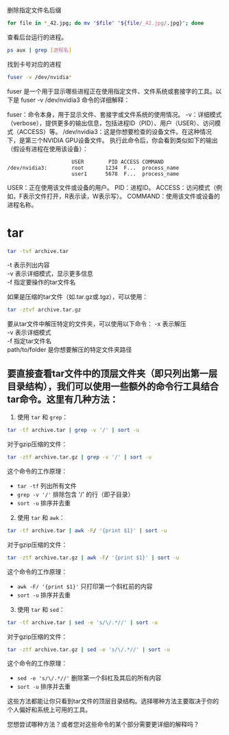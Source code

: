 删除指定文件名后缀
```bash
for file in *_42.jpg; do mv "$file" "${file/_42.jpg/.jpg}"; done
```
查看后台运行的进程。
```bash
ps aux | grep [进程名]
```
找到卡号对应的进程
```bash
fuser -v /dev/nvidia*
```

fuser 是一个用于显示哪些进程正在使用指定文件、文件系统或套接字的工具。以下是 fuser -v /dev/nvidia3 命令的详细解释：

fuser：命令本身，用于显示文件、套接字或文件系统的使用情况。
-v：详细模式（verbose），提供更多的输出信息，包括进程ID（PID）、用户（USER）、访问模式（ACCESS）等。
/dev/nvidia3：这是你想要检查的设备文件。在这种情况下，是第三个NVIDIA GPU设备文件。
执行此命令后，你会看到类似如下的输出（假设有进程在使用该设备）：
```
                     USER        PID ACCESS COMMAND
/dev/nvidia3:        root       1234  F...  process_name
                     user1      5678  F...  process_name
```

USER：正在使用该文件或设备的用户。
PID：进程ID。
ACCESS：访问模式（例如，F表示文件打开，R表示读，W表示写）。
COMMAND：使用该文件或设备的进程名称。

# tar

```bash
tar -tvf archive.tar
```
-t 表示列出内容  
-v 表示详细模式，显示更多信息  
-f 指定要操作的tar文件名  

如果是压缩的tar文件（如.tar.gz或.tgz），可以使用：
```bash
tar -ztvf archive.tar.gz
```

要从tar文件中解压特定的文件夹，可以使用以下命令：
-x 表示解压  
-v 表示详细模式  
-f 指定tar文件名  
path/to/folder 是你想要解压的特定文件夹路径  

## 要直接查看tar文件中的顶层文件夹（即只列出第一层目录结构），我们可以使用一些额外的命令行工具结合tar命令。这里有几种方法：

1. 使用 `tar` 和 `grep`：

```bash
tar -tf archive.tar | grep -v '/' | sort -u
```

对于gzip压缩的文件：

```bash
tar -ztf archive.tar.gz | grep -v '/' | sort -u
```

这个命令的工作原理：
- `tar -tf` 列出所有文件
- `grep -v '/'` 排除包含 '/' 的行（即子目录）
- `sort -u` 排序并去重

2. 使用 `tar` 和 `awk`：

```bash
tar -tf archive.tar | awk -F/ '{print $1}' | sort -u
```

对于gzip压缩的文件：

```bash
tar -ztf archive.tar.gz | awk -F/ '{print $1}' | sort -u
```

这个命令的工作原理：
- `awk -F/ '{print $1}'` 只打印第一个斜杠前的内容
- `sort -u` 排序并去重

3. 使用 `tar` 和 `sed`：

```bash
tar -tf archive.tar | sed -e 's/\/.*//' | sort -u
```

对于gzip压缩的文件：

```bash
tar -ztf archive.tar.gz | sed -e 's/\/.*//' | sort -u
```

这个命令的工作原理：
- `sed -e 's/\/.*//'` 删除第一个斜杠及其后的所有内容
- `sort -u` 排序并去重

这些方法都能让你只看到tar文件的顶层目录结构。选择哪种方法主要取决于你的个人偏好和系统上可用的工具。

您想尝试哪种方法？或者您对这些命令的某个部分需要更详细的解释吗？

